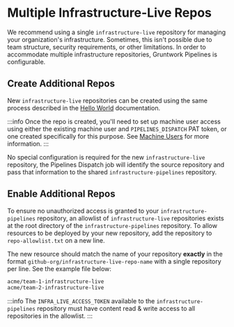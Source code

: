 # Multiple Infrastructure-Live Repos

We recommend using a single `infrastructure-live` repository for managing your organization's infrastructure.
Sometimes, this isn't possible due to team structure, security requirements, or other limitations.
In order to accommodate multiple infrastructure repositories, Gruntwork Pipelines is configurable.

## Create Additional Repos

New `infrastructure-live` repositories can be created using the same process described in the
[Hello World](../hello-world#setting-up-the-repositories) documentation.

:::info
Once the repo is created, you'll need to set up machine user access using either the existing machine user and `PIPELINES_DISPATCH` PAT token,
or one created specifically for this purpose. See [Machine Users](../using-pipelines/machine-users) for more information.
:::

No special configuration is required for the new `infrastructure-live` repository,
the Pipelines Dispatch job will identify the source repository and pass that information
to the shared `infrastructure-pipelines` repository.

## Enable Additional Repos

To ensure no unauthorized access is granted to your `infrastructure-pipelines` repository,
an allowlist of `infrastructure-live` repositories exists at the root directory of the `infrastructure-pipelines` repository.
To allow resources to be deployed by your new repository,
add the repository to `repo-allowlist.txt` on a new line.

The new resource should match the name of your repository **exactly** in the format
`github-org/infrastructure-live-repo-name` with a single repository per line. See the example file below:

```txt title=infrastructure-pipelines/repo-allowlist.txt
acme/team-1-infrastructure-live
acme/team-2-infrastructure-live
```

:::info
The `INFRA_LIVE_ACCESS_TOKEN` available to the `infrastructure-pipelines` repository must have content read & write access to all repositories in the allowlist.
:::


<!-- ##DOCS-SOURCER-START
{
  "sourcePlugin": "local-copier",
  "hash": "f3a8efa05871fe70cc4cf9372694fa1a"
}
##DOCS-SOURCER-END -->
